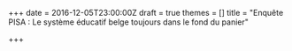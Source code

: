 +++
date = 2016-12-05T23:00:00Z
draft = true
themes = []
title = "Enquête PISA : Le système éducatif belge toujours dans le fond du panier"

+++
